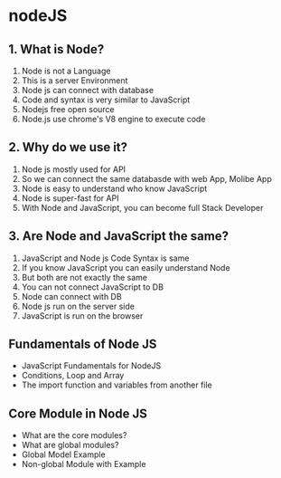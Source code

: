 # nodeJS
## 1. What is Node?
1. Node is not a Language
2. This is a server Environment
3. Node js can connect with database
4. Code and syntax is very similar to JavaScript
5. Nodejs free open source
6. Node.js use chrome's V8 engine to execute code

## 2. Why do we use it?
1. Node js mostly used for API
2. So we can connect the same databasde with web App, Molibe App
3. Node is easy to understand who know JavaScript 
4. Node is super-fast for API
5. With Node and JavaScript, you can become full Stack Developer

## 3. Are Node and JavaScript the same?
1. JavaScript and Node js Code Syntax is same
2. If you know JavaScript you can easily understand Node 
3. But both are not exactly the same
4. You can not connect JavaScript to DB
5. Node can connect with DB
6. Node js run on the server side
7. JavaScript is run on the browser

## Fundamentals of Node JS
- JavaScript Fundamentals for NodeJS
- Conditions, Loop and Array
- The import function and variables from another file

## Core Module in Node JS
- What are the core modules?
- What are global modules?
- Global Model Example
- Non-global Module with Example

